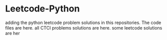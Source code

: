 # Leetcode-Python
adding the python leetcode problem solutions in this repositories. 
The code files are here.
all CTCI problems solutions are here.
some leetcode solutions are her




































































































































































































































































































































































































































































































































































